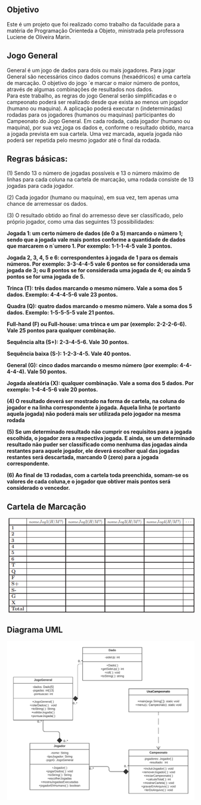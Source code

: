 ## Objetivo

Este é um projeto que foi realizado como trabalho da faculdade para a matéria de Programação Orienteda a Objeto, ministrada pela professora Luciene de Oliveira Marin.

## Jogo General
General é um jogo de dados para dois ou mais jogadores. Para jogar General são necessários cinco dados comuns (hexaédricos) e uma cartela de marcação. O objetivo do jogo ´e marcar o maior número de pontos, através de algumas combinações de resultados nos dados.
<br>
Para este trabalho, as regras do jogo General serão simplificadas e o campeonato poderá ser realizado desde que exista ao menos um jogador (humano ou maquina). A aplicação poderá executar n (indeterminadas) rodadas para os jogadores (humanos ou maquinas) participantes do Campeonato do Jogo General. Em cada rodada, cada jogador (humano ou maquina), por sua vez,joga os dados e, conforme o resultado obtido, marca a jogada prevista em sua cartela. Uma vez marcada, aquela jogada não poderá ser repetida pelo mesmo jogador até o final da rodada.

## Regras básicas:

(1) Sendo 13 o número de jogadas possíveis e 13 o número máximo de linhas para cada coluna na cartela de marcação, uma rodada consiste de 13 jogadas para cada jogador.

(2) Cada jogador (humano ou maquina), em sua vez, tem apenas uma chance de arremessar os dados.

(3) O resultado obtido ao final do arremesso deve ser classificado, pelo próprio jogador, como uma das seguintes 13 possibilidades:

  <strong>Jogada 1:<strong> um certo número de dados (de 0 a 5) marcando o número 1; sendo que a jogada vale mais pontos conforme a quantidade de dados que marcarem o n´umero 1.
  Por exemplo: 1-1-1-4-5 vale 3 pontos.

  <strong>Jogada 2, 3, 4, 5 e 6:<strong> correspondentes à jogada de 1 para os demais números. Por exemplo: 3-3-4-4-5 vale 6 pontos se for considerada uma jogada de 3; ou 8 pontos se for considerada uma jogada de 4; ou ainda 5 pontos se for uma jogada de 5.

  <strong>Trinca (T):<strong> três dados marcando o mesmo número. Vale a soma dos 5 dados. Exemplo: 4-4-4-5-6 vale 23 pontos.

  <strong>Quadra (Q):<strong> quatro dados marcando o mesmo número. Vale a soma dos 5 dados. Exemplo: 1-5-5-5-5 vale 21 pontos.

  <strong>Full-hand (F) ou Full-house:<strong> uma trinca e um par (exemplo: 2-2-2-6-6). Vale 25 pontos para qualquer combinação.
  
  <strong>Sequência alta (S+):<strong> 2-3-4-5-6. Vale 30 pontos.

  <strong>Sequência baixa (S-):<strong> 1-2-3-4-5. Vale 40 pontos.

  <strong>General (G):<strong> cinco dados marcando o mesmo número (por exemplo: 4-4-4-4-4). Vale 50 pontos.

  <strong>Jogada aleatória (X):<strong>  qualquer combinação. Vale a soma dos 5 dados. Por exemplo: 1-4-4-5-6 vale 20 pontos.

  (4)  O resultado deverá ser mostrado na forma de cartela, na coluna do jogador e na linha correspondente à jogada. Aquela linha (e portanto aquela jogada) não poderá mais ser utilizada pelo jogador na mesma rodada

  (5) Se um determinado resultado não cumprir os requisitos para a jogada escolhida, o jogador zera a respectiva jogada. E ainda, se um determinado resultado não puder ser classificado como nenhuma das jogadas ainda restantes para aquele jogador, ele deverá escolher qual das jogadas restantes será descartada, marcando 0 (zero) para a jogada correspondente.

  (6)  Ao final de 13 rodadas, com a cartela toda preenchida, somam-se os valores de cada coluna,e o jogador que obtiver mais pontos será considerado o vencedor.

## Cartela de Marcação
<img src="\image\tabela.png">

## Diagrama UML
<img src="\image\ClasseUML.png">
